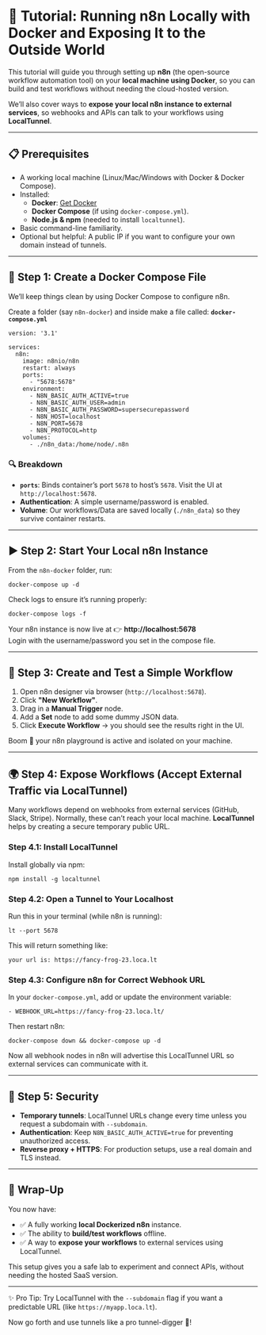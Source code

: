 # 🚀 Tutorial: Running n8n Locally with Docker and Exposing It to the Outside World

This tutorial will guide you through setting up **n8n** (the open-source workflow automation tool) on your **local machine using Docker**, so you can build and test workflows without needing the cloud-hosted version.  

We’ll also cover ways to **expose your local n8n instance to external services**, so webhooks and APIs can talk to your workflows using **LocalTunnel**.

---

## 📋 Prerequisites

- A working local machine (Linux/Mac/Windows with Docker & Docker Compose).
- Installed:
  - **Docker**: [Get Docker](https://docs.docker.com/get-docker/)
  - **Docker Compose** (if using `docker-compose.yml`).
  - **Node.js & npm** (needed to install `localtunnel`).
- Basic command-line familiarity.
- Optional but helpful: A public IP if you want to configure your own domain instead of tunnels.

---

## 🐳 Step 1: Create a Docker Compose File

We’ll keep things clean by using Docker Compose to configure n8n.

Create a folder (say `n8n-docker`) and inside make a file called: **`docker-compose.yml`**

    version: '3.1'
    
    services:
      n8n:
        image: n8nio/n8n
        restart: always
        ports:
          - "5678:5678"
        environment:
          - N8N_BASIC_AUTH_ACTIVE=true
          - N8N_BASIC_AUTH_USER=admin
          - N8N_BASIC_AUTH_PASSWORD=supersecurepassword
          - N8N_HOST=localhost
          - N8N_PORT=5678
          - N8N_PROTOCOL=http
        volumes:
          - ./n8n_data:/home/node/.n8n

### 🔍 Breakdown
- **`ports`**: Binds container’s port `5678` to host’s `5678`. Visit the UI at `http://localhost:5678`.
- **Authentication**: A simple username/password is enabled.
- **Volume**: Our workflows/Data are saved locally (`./n8n_data`) so they survive container restarts.

---

## ▶️ Step 2: Start Your Local n8n Instance

From the `n8n-docker` folder, run:

    docker-compose up -d

Check logs to ensure it’s running properly:

    docker-compose logs -f

Your n8n instance is now live at 👉 **http://localhost:5678**  
Login with the username/password you set in the compose file.

---

## 📝 Step 3: Create and Test a Simple Workflow

1. Open n8n designer via browser (`http://localhost:5678`).
2. Click **"New Workflow"**.
3. Drag in a **Manual Trigger** node.
4. Add a **Set** node to add some dummy JSON data.
5. Click **Execute Workflow** → you should see the results right in the UI.

Boom 🎉 your n8n playground is active and isolated on your machine.

---

## 🌍 Step 4: Expose Workflows (Accept External Traffic via LocalTunnel)

Many workflows depend on webhooks from external services (GitHub, Slack, Stripe). Normally, these can’t reach your local machine. **LocalTunnel** helps by creating a secure temporary public URL.

### Step 4.1: Install LocalTunnel
Install globally via npm:

    npm install -g localtunnel

### Step 4.2: Open a Tunnel to Your Localhost
Run this in your terminal (while n8n is running):

    lt --port 5678

This will return something like:

    your url is: https://fancy-frog-23.loca.lt

### Step 4.3: Configure n8n for Correct Webhook URL

In your `docker-compose.yml`, add or update the environment variable:

    - WEBHOOK_URL=https://fancy-frog-23.loca.lt/

Then restart n8n:

    docker-compose down && docker-compose up -d

Now all webhook nodes in n8n will advertise this LocalTunnel URL so external services can communicate with it.

---

## 🔐 Step 5: Security

- **Temporary tunnels**: LocalTunnel URLs change every time unless you request a subdomain with `--subdomain`.
- **Authentication**: Keep `N8N_BASIC_AUTH_ACTIVE=true` for preventing unauthorized access.
- **Reverse proxy + HTTPS**: For production setups, use a real domain and TLS instead.

---

## 🎯 Wrap-Up

You now have:
- ✅ A fully working **local Dockerized n8n** instance.  
- ✅ The ability to **build/test workflows** offline.  
- ✅ A way to **expose your workflows** to external services using LocalTunnel.  

This setup gives you a safe lab to experiment and connect APIs, without needing the hosted SaaS version.

---

✨ Pro Tip: Try LocalTunnel with the `--subdomain` flag if you want a predictable URL (like `https://myapp.loca.lt`).  

Now go forth and use tunnels like a pro tunnel-digger 🦫!